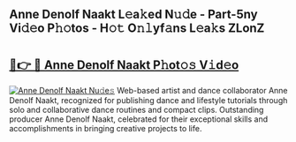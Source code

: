 ## Anne Denolf Naakt L𝚎a𝚔ed N𝚞𝚍e - Part-5ny Vi𝚍𝚎o P𝚑𝚘tos - H𝚘𝚝 O𝚗𝚕yf𝚊ns L𝚎a𝚔s ZLonZ

# <h2><a href="http://kf1b6s6.oniu.top/?m=Anne+Denolf+Naakt">🔗👉 🔴 Anne Denolf Naakt P𝚑ot𝚘𝚜 V𝚒d𝚎o</a></h2>

[![Anne Denolf Naakt Nu𝚍e𝚜](https://i.imgur.com/0qMVB7G.gif)](http://kf1b6s6.oniu.top/?m=Anne+Denolf+Naakt)
Web-based artist and dance collaborator Anne Denolf Naakt, recognized for publishing dance and lifestyle tutorials through solo and collaborative dance routines and compact clips. Outstanding producer Anne Denolf Naakt, celebrated for their exceptional skills and accomplishments in bringing creative projects to life.  
